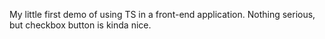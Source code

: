 My little first demo of using TS in a front-end application. Nothing serious, but checkbox button is kinda nice.
